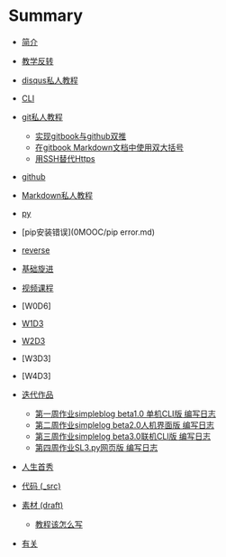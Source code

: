 # Summary
- [简介](README.md)
- [教学反转](0MOOC/README.md)
 - [disqus私人教程](0MOOC/DISQUS.md)
 - [CLI](0MOOC/CLI.md)
 - [git私人教程](0MOOC/git.md)
   - [实现gitbook与github双推](0MOOC/doublepush.md)
   - [在gitbook Markdown文档中使用双大括号](0MOOC/dakuohao.md)
   - [用SSH替代Https](0MOOC/SSH.md)
 - [github](0MOOC/github.md)
 - [Markdown私人教程](0MOOC/md.md)
 - [py](0MOOC/py.md)
  - [pip安装错误](0MOOC/pip error.md)
 - [reverse](0MOOC/reverse.md)

- [基础旋进](1sTry/README.md)

- [视频课程](lectures/README.md)
 - [W0D6]
 - [W1D3](0MOOC/Lecture2.md)
 - [W2D3](1sTry/Lecture3.md)
 - [W3D3]
 - [W4D3]
- [迭代作品](2nDev/README.md)
  - [第一周作业simpleblog beta1.0 单机CLI版 编写日志](1sTry/w0ex1.md)
  - [第二周作业simplelog beta2.0人机界面版 编写日志](2nDev/w2ex0.md)
  - [第三周作业simplelog beta3.0联机CLI版 编写日志](2nDev/w3ex0.md)
  - [第四周作业SL3.py网页版 编写日志](2nDev/w4ex0.md)
- [人生首秀](3rDemo/README.md)
- [代码 (_src)](_src/README.md)
- [素材 (draft)](draft/README.md)
  + [教程该怎么写](draft/how2tutorial.md)
- [有关](ABOUT.md) 

